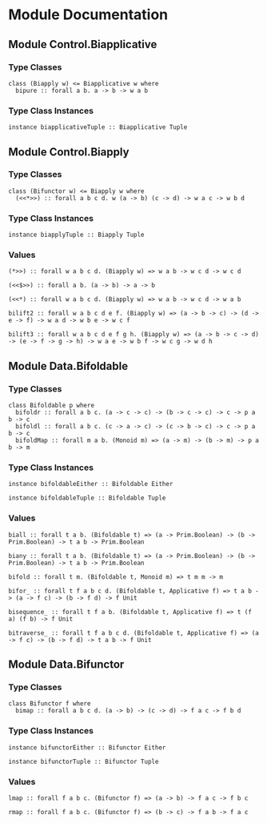 # Module Documentation

## Module Control.Biapplicative

### Type Classes

    class (Biapply w) <= Biapplicative w where
      bipure :: forall a b. a -> b -> w a b


### Type Class Instances

    instance biapplicativeTuple :: Biapplicative Tuple


## Module Control.Biapply

### Type Classes

    class (Bifunctor w) <= Biapply w where
      (<<*>>) :: forall a b c d. w (a -> b) (c -> d) -> w a c -> w b d


### Type Class Instances

    instance biapplyTuple :: Biapply Tuple


### Values

    (*>>) :: forall w a b c d. (Biapply w) => w a b -> w c d -> w c d

    (<<$>>) :: forall a b. (a -> b) -> a -> b

    (<<*) :: forall w a b c d. (Biapply w) => w a b -> w c d -> w a b

    bilift2 :: forall w a b c d e f. (Biapply w) => (a -> b -> c) -> (d -> e -> f) -> w a d -> w b e -> w c f

    bilift3 :: forall w a b c d e f g h. (Biapply w) => (a -> b -> c -> d) -> (e -> f -> g -> h) -> w a e -> w b f -> w c g -> w d h


## Module Data.Bifoldable

### Type Classes

    class Bifoldable p where
      bifoldr :: forall a b c. (a -> c -> c) -> (b -> c -> c) -> c -> p a b -> c
      bifoldl :: forall a b c. (c -> a -> c) -> (c -> b -> c) -> c -> p a b -> c
      bifoldMap :: forall m a b. (Monoid m) => (a -> m) -> (b -> m) -> p a b -> m


### Type Class Instances

    instance bifoldableEither :: Bifoldable Either

    instance bifoldableTuple :: Bifoldable Tuple


### Values

    biall :: forall t a b. (Bifoldable t) => (a -> Prim.Boolean) -> (b -> Prim.Boolean) -> t a b -> Prim.Boolean

    biany :: forall t a b. (Bifoldable t) => (a -> Prim.Boolean) -> (b -> Prim.Boolean) -> t a b -> Prim.Boolean

    bifold :: forall t m. (Bifoldable t, Monoid m) => t m m -> m

    bifor_ :: forall t f a b c d. (Bifoldable t, Applicative f) => t a b -> (a -> f c) -> (b -> f d) -> f Unit

    bisequence_ :: forall t f a b. (Bifoldable t, Applicative f) => t (f a) (f b) -> f Unit

    bitraverse_ :: forall t f a b c d. (Bifoldable t, Applicative f) => (a -> f c) -> (b -> f d) -> t a b -> f Unit


## Module Data.Bifunctor

### Type Classes

    class Bifunctor f where
      bimap :: forall a b c d. (a -> b) -> (c -> d) -> f a c -> f b d


### Type Class Instances

    instance bifunctorEither :: Bifunctor Either

    instance bifunctorTuple :: Bifunctor Tuple


### Values

    lmap :: forall f a b c. (Bifunctor f) => (a -> b) -> f a c -> f b c

    rmap :: forall f a b c. (Bifunctor f) => (b -> c) -> f a b -> f a c